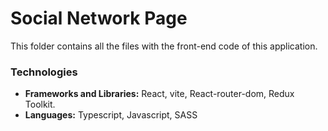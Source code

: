 # Social Network Page

This folder contains all the files with the front-end code of this application.

### Technologies

- **Frameworks and Libraries:** React, vite, React-router-dom, Redux Toolkit.
- **Languages:** Typescript, Javascript, SASS

